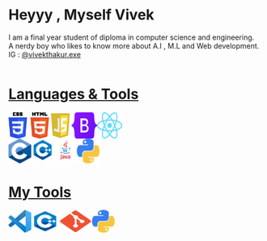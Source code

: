 <h1>Heyyy ,  Myself Vivek</h1> 
<p>I am a final year student of diploma in computer science and engineering.         
<br>A nerdy boy who likes to know more about A.I , M.L and Web development.
<br> IG : <a href="https://www.instagram.com/vivekthakur.exe/">@vivekthakur.exe</p>

<div style="display:flex"><h1>Languages & Tools</h1></div>

<div style="display:flex">
<img src="Daco.png" width="80px">
<img src="js.png" width="45px">
<img src="Bootstrap_logo.svg.png" width="50px">
<img src="React-icon.svg" width="50px">
</div>


<div style="display:flex">
<img src="C_Programming_Language.svg" width="45px">
<img src="cpp.png" width="45px" height="45px">
<img src="java.png" width="45px" height="45px">
<img src="py.png" width="45px">
</div>

<div style="display:flex"><h1>My Tools</h1></div>
<div style="display:flex">
<img src="VS_Code.png" width="45px">
<img src="cpp.png" width="55px" height="45px">
<img src="Git_icon.svg.png" width="65px" height="45px">
<img src="py.png" width="45px">
</div>
